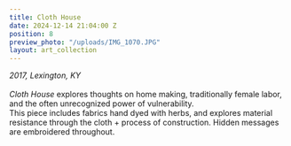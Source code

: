 ```yaml
---
title: Cloth House
date: 2024-12-14 21:04:00 Z
position: 8
preview_photo: "/uploads/IMG_1070.JPG"
layout: art_collection
---
```


*2017, Lexington, KY*<br>
<br>
*Cloth House* explores thoughts on home making, traditionally female labor, and the often unrecognized power of vulnerability.<br>
This piece includes fabrics hand dyed with herbs, and explores material resistance through the cloth + process of construction. Hidden messages are embroidered throughout. 
